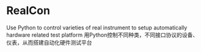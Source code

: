 # RealCon
Use Python to control varieties of real instrument to setup automatically hardware related test platform 用Python控制不同种类，不同接口协议的设备、仪表，从而搭建自动化硬件测试平台 

